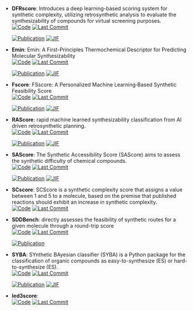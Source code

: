 



- **DFRscore**: Introduces a deep learning-based scoring system for synthetic complexity, utilizing retrosynthetic analysis to evaluate the synthesizability of compounds for virtual screening purposes.  
    [![Code](https://img.shields.io/github/stars/Hwoo-Kim/DFRscore?style=for-the-badge&logo=github)](https://github.com/Hwoo-Kim/DFRscore) 
    [![Last Commit](https://img.shields.io/github/last-commit/Hwoo-Kim/DFRscore?style=for-the-badge&logo=github)](https://github.com/Hwoo-Kim/DFRscore) 

    [![Publication](https://img.shields.io/badge/Publication-Citations:6-blue?style=for-the-badge&logo=bookstack)](https://doi.org/10.1021/acs.jcim.3c01134) 
    [![JIF](https://img.shields.io/badge/Impact_Factor-5.60-purple?style=for-the-badge&logo=academia)](https://doi.org/10.1021/acs.jcim.3c01134)



- **Emin**: Emin: A First-Principles Thermochemical Descriptor for Predicting Molecular Synthesizability  
    [![Code](https://img.shields.io/github/stars/andrewlee1030/Emin-A-First-Principles-Thermochemical-Descriptor-for-Predicting-Molecular-Synthesizability?style=for-the-badge&logo=github)](https://github.com/andrewlee1030/Emin-A-First-Principles-Thermochemical-Descriptor-for-Predicting-Molecular-Synthesizability) 
    [![Last Commit](https://img.shields.io/github/last-commit/andrewlee1030/Emin-A-First-Principles-Thermochemical-Descriptor-for-Predicting-Molecular-Synthesizability?style=for-the-badge&logo=github)](https://github.com/andrewlee1030/Emin-A-First-Principles-Thermochemical-Descriptor-for-Predicting-Molecular-Synthesizability) 

    [![Publication](https://img.shields.io/badge/Publication-Citations:1-blue?style=for-the-badge&logo=bookstack)](https://doi.org/10.1021/acs.jcim.3c01583) 
    [![JIF](https://img.shields.io/badge/Impact_Factor-5.60-purple?style=for-the-badge&logo=academia)](https://doi.org/10.1021/acs.jcim.3c01583)



- **Fscore**: FSscore: A Personalized Machine Learning‐Based Synthetic Feasibility Score  
    [![Code](https://img.shields.io/github/stars/schwallergroup/fsscore?style=for-the-badge&logo=github)](https://github.com/schwallergroup/fsscore) 
    [![Last Commit](https://img.shields.io/github/last-commit/schwallergroup/fsscore?style=for-the-badge&logo=github)](https://github.com/schwallergroup/fsscore) 

    [![Publication](https://img.shields.io/badge/Publication-Citations:1-blue?style=for-the-badge&logo=bookstack)](https://doi.org/10.1002/cmtd.202400024) 
    [![JIF](https://img.shields.io/badge/Impact_Factor-6.10-purple?style=for-the-badge&logo=academia)](https://doi.org/10.1002/cmtd.202400024)



- **RAScore**: rapid machine learned synthesizability classification from AI driven retrosynthetic planning.  
    [![Code](https://img.shields.io/github/stars/reymond-group/RAscore?style=for-the-badge&logo=github)](https://github.com/reymond-group/RAscore) 
    [![Last Commit](https://img.shields.io/github/last-commit/reymond-group/RAscore?style=for-the-badge&logo=github)](https://github.com/reymond-group/RAscore) 

    [![Publication](https://img.shields.io/badge/Publication-Citations:96-blue?style=for-the-badge&logo=bookstack)](https://doi.org/10.1039/d0sc05401a) 
    [![JIF](https://img.shields.io/badge/Impact_Factor-7.60-purple?style=for-the-badge&logo=academia)](https://doi.org/10.1039/d0sc05401a)



- **SAScore**: The Synthetic Accessibility Score (SAScore) aims to assess the synthetic difficulty of chemical compounds.  
    [![Code](https://img.shields.io/github/stars/rdkit/rdkit/tree/master/Contrib/SA_Score?style=for-the-badge&logo=github)](https://github.com/rdkit/rdkit/tree/master/Contrib/SA_Score) 
    [![Last Commit](https://img.shields.io/github/last-commit/rdkit/rdkit/tree/master/Contrib/SA_Score?style=for-the-badge&logo=github)](https://github.com/rdkit/rdkit/tree/master/Contrib/SA_Score) 

    [![Publication](https://img.shields.io/badge/Publication-Citations:1029-blue?style=for-the-badge&logo=bookstack)](https://doi.org/10.1186/1758-2946-1-8) 
    [![JIF](https://img.shields.io/badge/Impact_Factor-7.10-purple?style=for-the-badge&logo=academia)](https://doi.org/10.1186/1758-2946-1-8)



- **SCscore**: SCScore is a synthetic complexity score that assigns a value between 1 and 5 to a molecule, based on the premise that published reactions should exhibit an increase in synthetic complexity.  
    [![Code](https://img.shields.io/github/stars/connorcoley/scscore?style=for-the-badge&logo=github)](https://github.com/connorcoley/scscore) 
    [![Last Commit](https://img.shields.io/github/last-commit/connorcoley/scscore?style=for-the-badge&logo=github)](https://github.com/connorcoley/scscore) 




- **SDDBench**: directly assesses the feasibility of synthetic routes for a given molecule through a round-trip score  
    [![Code](https://img.shields.io/github/stars/SongtaoLiu0823/SDDBench?style=for-the-badge&logo=github)](https://github.com/SongtaoLiu0823/SDDBench) 
    [![Last Commit](https://img.shields.io/github/last-commit/SongtaoLiu0823/SDDBench?style=for-the-badge&logo=github)](https://github.com/SongtaoLiu0823/SDDBench) 

    [![Publication](https://img.shields.io/badge/Publication-Citations:0-blue?style=for-the-badge&logo=bookstack)](https://doi.org/10.48550/arXiv.2411.08306) 



- **SYBA**: SYnthetic BAyesian classifier (SYBA) is a Python package for the classification of organic compounds as easy-to-synthesize (ES) or hard-to-synthesize (ES).  
    [![Code](https://img.shields.io/github/stars/lich-uct/syba?style=for-the-badge&logo=github)](https://github.com/lich-uct/syba) 
    [![Last Commit](https://img.shields.io/github/last-commit/lich-uct/syba?style=for-the-badge&logo=github)](https://github.com/lich-uct/syba) 

    [![Publication](https://img.shields.io/badge/Publication-Citations:17-blue?style=for-the-badge&logo=bookstack)](https://doi.org/10.1186/s13321-017-0206-2) 
    [![JIF](https://img.shields.io/badge/Impact_Factor-7.10-purple?style=for-the-badge&logo=academia)](https://doi.org/10.1186/s13321-017-0206-2)



- **led3score**:   
    [![Code](https://img.shields.io/github/stars/AlanHassen/led3score?style=for-the-badge&logo=github)](https://github.com/AlanHassen/led3score) 
    [![Last Commit](https://img.shields.io/github/last-commit/AlanHassen/led3score?style=for-the-badge&logo=github)](https://github.com/AlanHassen/led3score) 



